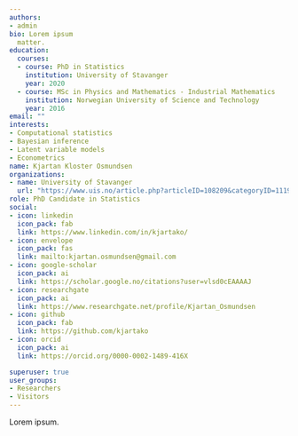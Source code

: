 ```yaml
---
authors:
- admin
bio: Lorem ipsum
  matter.
education:
  courses:
  - course: PhD in Statistics
    institution: University of Stavanger
    year: 2020
  - course: MSc in Physics and Mathematics - Industrial Mathematics
    institution: Norwegian University of Science and Technology
    year: 2016
email: ""
interests:
- Computational statistics
- Bayesian inference
- Latent variable models
- Econometrics
name: Kjartan Kloster Osmundsen
organizations:
- name: University of Stavanger
  url: "https://www.uis.no/article.php?articleID=108209&categoryID=11198"
role: PhD Candidate in Statistics
social:
- icon: linkedin
  icon_pack: fab
  link: https://www.linkedin.com/in/kjartako/
- icon: envelope
  icon_pack: fas
  link: mailto:kjartan.osmundsen@gmail.com
- icon: google-scholar
  icon_pack: ai
  link: https://scholar.google.no/citations?user=vlsd0cEAAAAJ
- icon: researchgate
  icon_pack: ai
  link: https://www.researchgate.net/profile/Kjartan_Osmundsen  
- icon: github
  icon_pack: fab
  link: https://github.com/kjartako
- icon: orcid
  icon_pack: ai
  link: https://orcid.org/0000-0002-1489-416X

superuser: true
user_groups:
- Researchers
- Visitors
---
```


Lorem ipsum.
 
